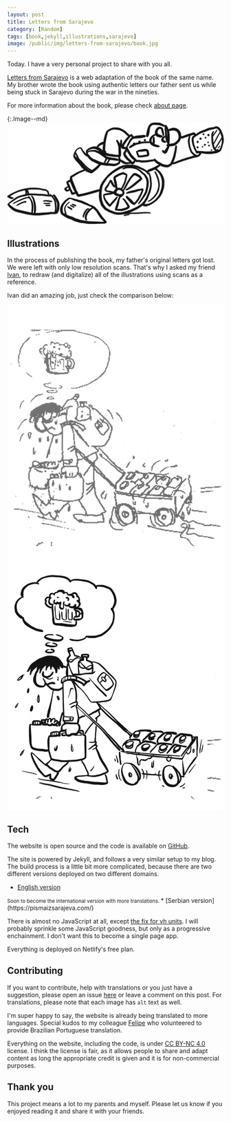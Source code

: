 ```yaml
---
layout: post
title: Letters from Sarajevo
category: [Random]
tags: [book,jekyll,illustrations,sarajevo]
image: /public/img/letters-from-sarajevo/book.jpg
---
```



Today. I have a very personal project to share with you all.

[Letters from Sarajevo](https://lettersfromsarajevo.com/) is a web adaptation of the book of the same name. My brother wrote the book using authentic letters our father sent us while being stuck in Sarajevo during the war in the nineties.

For more information about the book, please check [about page](https://lettersfromsarajevo.com/en/about/).


{:.Image--md}
[![One of the images from the book, soldier lying on the cannon which is plugged with a cork](/public/img/letters-from-sarajevo/truce.png)](https://lettersfromsarajevo.com/)

<!--more-->

## Illustrations

In the process of publishing the book, my father's original letters got lost. We were left with only low resolution scans. That's why I asked my friend [Ivan](https://www.instagram.com/sun_day_sign/), to redraw (and digitalize) all of the illustrations using scans as a reference.

Ivan did an amazing job, just check the comparison below:

<div class="DualImage">
  <div>
    <img
      class="Image"
      src="/public/img/letters-from-sarajevo/water-original.jpg"
      alt="One of the original illustrations, low resolution scan"
    >
  </div>
  <div>
    <img
      class="Image"
      src="/public/img/letters-from-sarajevo/water.png"
      alt="Same illustration redrawn by Ivan"
    >
  </div>
</div>

## Tech

The website is open source and the code is available on [GitHub](https://github.com/Stanko/letters-from-sarajevo).

The site is powered by Jekyll, and follows a very similar setup to my blog. The build process is a little bit more complicated, because there are two different versions deployed on two different domains.

* <label class="SideNote-trigger">[English version](https://lettersfromsarajevo.com/)</label>
<small class="SideNote">
Soon to become the international version with more translations.
</small>
* [Serbian version](https://pismaizsarajeva.com/)

There is almost no JavaScript at all, except [the fix for vh units](/mobile-chrome-vh-units-fix/). I will probably sprinkle some JavaScript goodness, but only as a progressive enchainment. I don't want this to become a single page app.

Everything is deployed on Netlify's free plan.


## Contributing

If you want to contribute, help with translations or you just have a suggestion, please open an issue [here](https://github.com/Stanko/letters-from-sarajevo/issues) or leave a comment on this post. For translations, please note that each image has `alt` text as well.

I'm super happy to say, the website is already being translated to more languages. Special kudos to my colleague [Felipe](http://felipemedina.com.br/) who volunteered to provide Brazilian Portuguese translation.

Everything on the website, including the code, is under [CC BY-NC 4.0](https://creativecommons.org/licenses/by-nc/4.0/) license. I think the license is fair, as it allows people to share and adapt content as long the appropriate credit is given and it is for non-commercial purposes.

## Thank you

This project means a lot to my parents and myself. Please let us know if you enjoyed reading it and share it with your friends.

